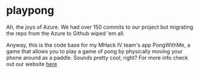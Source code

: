 playpong
========
Ah, the joys of Azure. We had over 150 commits to our project but migrating the repo from the Azure to Github wiped 'em all.

Anyway, this is the code base for my MHack IV team's app PongWithMe, a game that allows you to play a game of pong by physically moving your phone around as a paddle. Sounds pretty cool, right? For more info check out our website [here](http://pongwithme.github.io/pongwithme-lp/)
